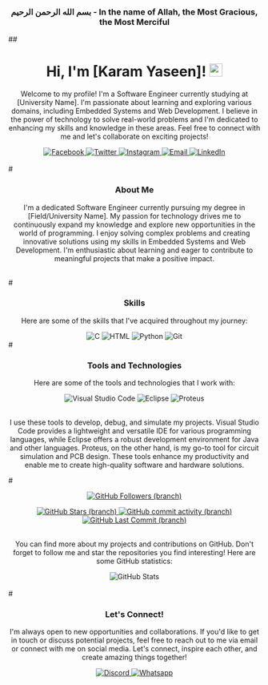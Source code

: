 <div align="center">
  <h3>بسم الله الرحمن الرحيم - In the name of Allah, the Most Gracious, the Most Merciful</h3>
</div>
## <h1 align="center">Hi, I'm [Karam Yaseen]! <img src="https://media.giphy.com/media/hvRJCLFzcasrR4ia7z/giphy.gif" width="26" /></h1>
<p align="center">Welcome to my profile! I'm a Software Engineer currently studying at [University Name]. I'm passionate about learning and exploring various domains, including Embedded Systems and Web Development. I believe in the power of technology to solve real-world problems and I'm dedicated to enhancing my skills and knowledge in these areas. Feel free to connect with me and let's collaborate on exciting projects!</p>
<div align="center">
  <a href="https://www.facebook.com/profile.php?id=100085141807370&mibextid=ZbWKwL/">
    <img src="https://img.shields.io/badge/Facebook-1877f2?logo=facebook&logoColor=white&style=for-the-badge" alt="Facebook" />
  </a>
  <a href="https://twitter.com/KaramYaseen13?s=09/">
    <img src="https://img.shields.io/badge/Twitter-1da1f2?logo=twitter&logoColor=white&style=for-the-badge" alt="Twitter" />
  </a>
  <a href="https://instagram.com/kemoy_aseen?igshid=MGNiNDI5ZTU=/">
    <img src="https://img.shields.io/badge/Instagram-833ab4?logo=instagram&logoColor=white&style=for-the-badge" alt="Instagram" />
  </a>
  <a href="mailto:karamyaseen725@gmail.com">
    <img src="https://img.shields.io/badge/Email-b23121?logo=gmail&logoColor=white&style=for-the-badge" alt="Email" />
  </a>
  <a href="https://www.linkedin.com/in/karam-yaseen-6b83b8235/">
    <img src="https://img.shields.io/badge/LinkedIn-0a66c2?logo=linkedin&logoColor=white&style=for-the-badge" alt="LinkedIn" />
  </a>
</div>
<br />
#<h3 align="center">About Me</h3>
<p align="center">I'm a dedicated Software Engineer currently pursuing my degree in [Field/University Name]. My passion for technology drives me to continuously expand my knowledge and explore new opportunities in the world of programming. I enjoy solving complex problems and creating innovative solutions using my skills in Embedded Systems and Web Development. I'm enthusiastic about learning and eager to contribute to meaningful projects that make a positive impact.</p>
<br />
#<h3 align="center">Skills</h3>
<p align="center">Here are some of the skills that I've acquired throughout my journey:</p>
<div align="center">
    <img src="https://img.shields.io/badge/C-333?logo=C&style=for-the-badge" alt="C" />
    <img src="https://img.shields.io/badge/HTML-333?logo=html5&style=for-the-badge" alt="HTML" />
    <img src="https://img.shields.io/badge/Python-333?logo=python&style=for-the-badge" alt="Python" />
    <img src="https://img.shields.io/badge/Git-333?logo=git&style=for-the-badge" alt="Git" />
</div>
#<h3 align="center">Tools and Technologies</h3>
<p align="center">Here are some of the tools and technologies that I work with:</p>
<div align="center">
    <img src="https://img.shields.io/badge/Visual%20Studio%20Code-007ACC?logo=visual%20studio%20code&logoColor=white&style=for-the-badge" alt="Visual Studio Code" />
    <img src="https://img.shields.io/badge/Eclipse-2C2255?logo=eclipse&logoColor=white&style=for-the-badge" alt="Eclipse" />
    <img src="https://img.shields.io/badge/Proteus-002147?logo=proteus&logoColor=white&style=for-the-badge" alt="Proteus" />
</div>
<br />
<p align="center">I use these tools to develop, debug, and simulate my projects. Visual Studio Code provides a lightweight and versatile IDE for various programming languages, while Eclipse offers a robust development environment for Java and other languages. Proteus, on the other hand, is my go-to tool for circuit simulation and PCB design. These tools enhance my productivity and enable me to create high-quality software and hardware solutions.</p>

#<div align="center">
  <a href="https://github.com/KaramYaseen">
    <img src="https://img.shields.io/github/followers/KaramYaseen?label=Follow&style=social&logoColor=white&style=for-the-badge" alt="GitHub Followers (branch)" />
</a>

<a href="https://github.com/KaramYaseen">
    <img src="https://img.shields.io/github/stars/KaramYaseen?logoColor=white&style=social&style=for-the-badge" alt="GitHub Stars (branch)" />
</a>

<a href="https://github.com/KaramYaseen">
    <img alt="GitHub commit activity (branch)" src="https://img.shields.io/github/commit-activity/m/KaramYaseen/KaramYaseen">
</a>

<a href="https://github.com/KaramYaseen">
    <img src="https://img.shields.io/github/last-commit/KaramYaseen/KaramYaseen?style=social&logoColor=white&style=for-the-badge" alt="GitHub Last Commit (branch)" />
</a>
</div>

<br />

<p align="center">You can find more about my projects and contributions on GitHub. Don't forget to follow me and star the repositories you find interesting! Here are some GitHub statistics:</p>

<div align="center">
    <img src="https://github-readme-stats.vercel.app/api?username=KaramYaseen&show_icons=true&count_private=true&theme=dark" alt="GitHub Stats" />
</div>
<br />
#<h3 align="center">Let's Connect!</h3>
<p align="center">I'm always open to new opportunities and collaborations. If you'd like to get in touch or discuss potential projects, feel free to reach out to me via email or connect with me on social media. Let's connect, inspire each other, and create amazing things together!</p>
<div align="center">
  <a href="https://discord.com/#4292/">
    <img src="https://img.shields.io/badge/Discord-d20962?logo=discord&logoColor=white&style=for-the-badge" alt="Discord" />
  </a>
  <a href="https://wa.me/qr/UF2OV6ZRZSCYN1/">
<img src="https://img.shields.io/badge/Whatsapp-d20962?logo=whatsapp&logoColor=white&style=for-the-badge" alt="Whatsapp" />
  </a>
</div>
